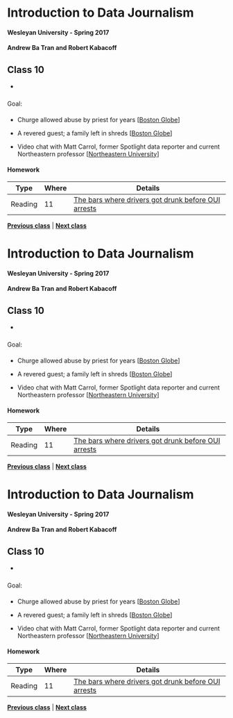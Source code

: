 # Introduction to Data Journalism
  
#### Wesleyan University - Spring 2017
  
**Andrew Ba Tran and Robert Kabacoff**
  
## Class 10
 - 
                             
### 
                             
#### 
                             
Goal: 
                             
#### 

    
* Churge allowed abuse by priest for years [[Boston Globe](http://www.bostonglobe.com/news/special-reports/2002/01/06/church-allowed-abuse-priest-for-years/cSHfGkTIrAT25qKGvBuDNM/story.html)]

* A revered guest; a family left in shreds [[Boston Globe](http://www.bostonglobe.com/news/special-reports/2002/01/06/revered-guest-family-left-shreds/aLeMSWibvkbQqVqqMBg9MM/story.html)]

* Video chat with Matt Carrol, former Spotlight data reporter and current Northeastern professor [[Northeastern University](https://twitter.com/MattCData)]

#### Homework
                          
|Type|Where|Details|
|---|---|---|
|Reading|11|[The bars where drivers got drunk before OUI arrests](https://www.bostonglobe.com/business/2016/12/31/the-bars-where-drivers-got-drunk-before-their-oui-arrests/6pJV2qmcYExUz4SLEdPjoI/story.html)|
                   
**[Previous class](class9.md)** | **[Next class](class11.md)**
# Introduction to Data Journalism
  
#### Wesleyan University - Spring 2017
  
**Andrew Ba Tran and Robert Kabacoff**
  
## Class 10
 - 
                             
### 
                             
#### 
                             
Goal: 
                             
#### 

    
* Churge allowed abuse by priest for years [[Boston Globe](http://www.bostonglobe.com/news/special-reports/2002/01/06/church-allowed-abuse-priest-for-years/cSHfGkTIrAT25qKGvBuDNM/story.html)]

* A revered guest; a family left in shreds [[Boston Globe](http://www.bostonglobe.com/news/special-reports/2002/01/06/revered-guest-family-left-shreds/aLeMSWibvkbQqVqqMBg9MM/story.html)]

* Video chat with Matt Carrol, former Spotlight data reporter and current Northeastern professor [[Northeastern University](https://twitter.com/MattCData)]

#### Homework
                          
|Type|Where|Details|
|---|---|---|
|Reading|11|[The bars where drivers got drunk before OUI arrests](https://www.bostonglobe.com/business/2016/12/31/the-bars-where-drivers-got-drunk-before-their-oui-arrests/6pJV2qmcYExUz4SLEdPjoI/story.html)|
                   
**[Previous class](class9.md)** | **[Next class](class11.md)**
# Introduction to Data Journalism
  
#### Wesleyan University - Spring 2017
  
**Andrew Ba Tran and Robert Kabacoff**
  
## Class 10
 - 
                             
### 
                             
#### 
                             
Goal: 
                             
#### 

    
* Churge allowed abuse by priest for years [[Boston Globe](http://www.bostonglobe.com/news/special-reports/2002/01/06/church-allowed-abuse-priest-for-years/cSHfGkTIrAT25qKGvBuDNM/story.html)]

* A revered guest; a family left in shreds [[Boston Globe](http://www.bostonglobe.com/news/special-reports/2002/01/06/revered-guest-family-left-shreds/aLeMSWibvkbQqVqqMBg9MM/story.html)]

* Video chat with Matt Carrol, former Spotlight data reporter and current Northeastern professor [[Northeastern University](https://twitter.com/MattCData)]

#### Homework
                          
|Type|Where|Details|
|---|---|---|
|Reading|11|[The bars where drivers got drunk before OUI arrests](https://www.bostonglobe.com/business/2016/12/31/the-bars-where-drivers-got-drunk-before-their-oui-arrests/6pJV2qmcYExUz4SLEdPjoI/story.html)|
                   
**[Previous class](class9.md)** | **[Next class](class11.md)**
